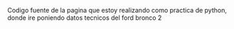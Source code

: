 Codigo fuente de la pagina que estoy realizando como practica de python, donde ire poniendo datos tecnicos del ford bronco 2
